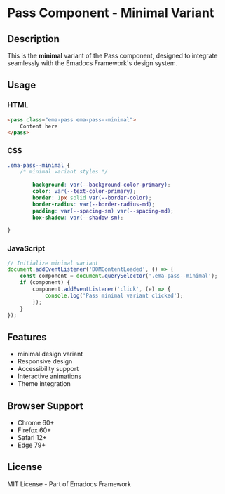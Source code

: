 # Pass Component - Minimal Variant

## Description
This is the **minimal** variant of the Pass component, designed to integrate seamlessly with the Emadocs Framework's design system.

## Usage

### HTML
```html
<pass class="ema-pass ema-pass--minimal">
    Content here
</pass>
```

### CSS
```css
.ema-pass--minimal {
    /* minimal variant styles */
    
        background: var(--background-color-primary);
        color: var(--text-color-primary);
        border: 1px solid var(--border-color);
        border-radius: var(--border-radius-md);
        padding: var(--spacing-sm) var(--spacing-md);
        box-shadow: var(--shadow-sm);
    
}
```

### JavaScript
```javascript
// Initialize minimal variant
document.addEventListener('DOMContentLoaded', () => {
    const component = document.querySelector('.ema-pass--minimal');
    if (component) {
        component.addEventListener('click', (e) => {
            console.log('Pass minimal variant clicked');
        });
    }
});
```

## Features
- minimal design variant
- Responsive design
- Accessibility support
- Interactive animations
- Theme integration

## Browser Support
- Chrome 60+
- Firefox 60+
- Safari 12+
- Edge 79+

## License
MIT License - Part of Emadocs Framework
